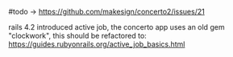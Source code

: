 
#todo -> https://github.com/makesign/concerto2/issues/21

rails 4.2 introduced active job, the concerto app uses an old gem "clockwork", this should be refactored to:
https://guides.rubyonrails.org/active_job_basics.html
